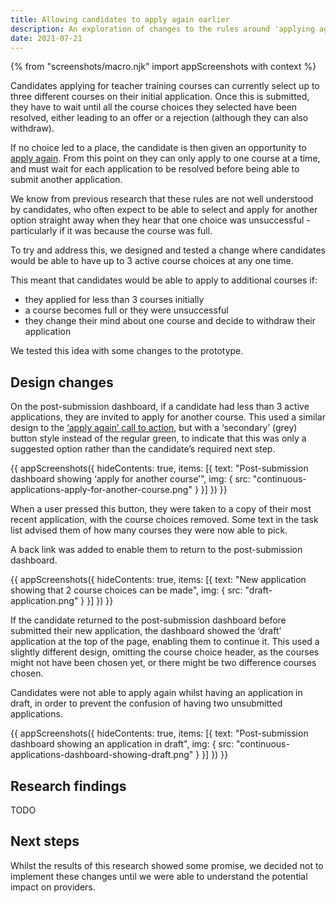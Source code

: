 ```yaml
---
title: Allowing candidates to apply again earlier
description: An exploration of changes to the rules around 'applying again'
date: 2021-07-21
---
```


{% from "screenshots/macro.njk" import appScreenshots with context %}

Candidates applying for teacher training courses can currently select up to three different courses on their initial application. Once this is submitted, they have to wait until all the course choices they selected have been resolved, either leading to an offer or a rejection (although they can also withdraw).

If no choice led to a place, the candidate is then given an opportunity to [apply again](/apply-for-teacher-training/apply-again-changes/). From this point on they can only apply to one course at a time, and must wait for each application to be resolved before being able to submit another application.

We know from previous research that these rules are not well understood by candidates, who often expect to be able to select and apply for another option straight away when they hear that one choice was unsuccessful - particularly if it was because the course was full.

To try and address this, we designed and tested a change where candidates would be able to have up to 3 active course choices at any one time.

This meant that candidates would be able to apply to additional courses if:

* they applied for less than 3 courses initially
* a course becomes full or they were unsuccessful
* they change their mind about one course and decide to withdraw their application

We tested this idea with some changes to the prototype.

## Design changes

On the post-submission dashboard, if a candidate had less than 3 active applications, they are invited to apply for another course. This used a similar design to the [‘apply again’ call to action](/apply-for-teacher-training/dashboard-changes/#being-unsuccessful-and-getting-feedback-from-providers), but with a ‘secondary’ (grey) button style instead of the regular green, to indicate that this was only a suggested option rather than the candidate’s required next step.

{{ appScreenshots({
  hideContents: true,
  items: [{
    text: "Post-submission dashboard showing ‘apply for another course’",
    img: {
      src: "continuous-applications-apply-for-another-course.png"
    }
  }]
}) }}

When a user pressed this button, they were taken to a copy of their most recent application, with the course choices removed. Some text in the task list advised them of how many courses they were now able to pick.

A back link was added to enable them to return to the post-submission dashboard.

{{ appScreenshots({
  hideContents: true,
  items: [{
    text: "New application showing that 2 course choices can be made",
    img: {
      src: "draft-application.png"
    }
  }]
}) }}

If the candidate returned to the post-submission dashboard before submitted their new application, the dashboard showed the ‘draft’ application at the top of the page, enabling them to continue it. This used a slightly different design, omitting the course choice header, as the courses might not have been chosen yet, or there might be two difference courses chosen.

Candidates were not able to apply again whilst having an application in draft, in order to prevent the confusion of having two unsubmitted applications.

{{ appScreenshots({
  hideContents: true,
  items: [{
    text: "Post-submission dashboard showing an application in draft",
    img: {
      src: "continuous-applications-dashboard-showing-draft.png"
    }
  }]
}) }}

## Research findings

TODO


## Next steps

Whilst the results of this research showed some promise, we decided not to implement these changes until we were able to understand the potential impact on providers.
